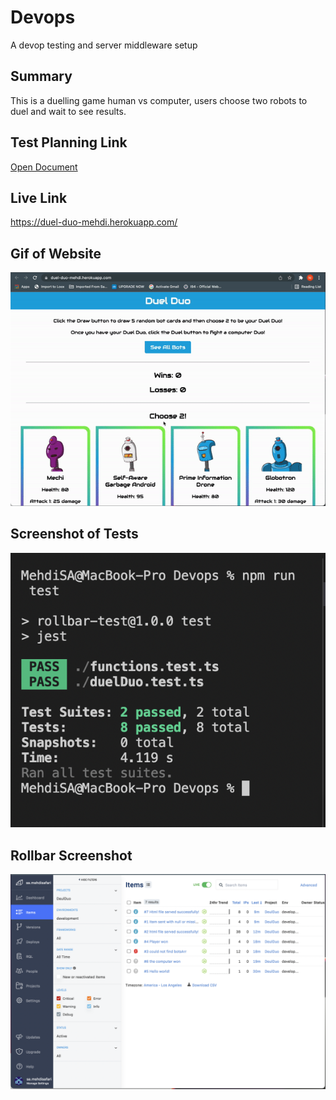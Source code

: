 # Devops
A devop testing and server middleware setup 

## Summary
This is a duelling game human vs computer, users choose two robots to duel and wait to see results. 

## Test Planning Link
[Open Document](https://docs.google.com/document/d/1-JSbkEi-HV8bjqXRN05vFqqPR0LOOFFieqVb6at9gEE/edit?usp=sharing)

## Live Link
https://duel-duo-mehdi.herokuapp.com/

## Gif of Website
![Gif](./public/gif.gif)

## Screenshot of Tests
![Gif](./public/tests.png)

## Rollbar Screenshot
![Gif](./public/rollbar.png)

